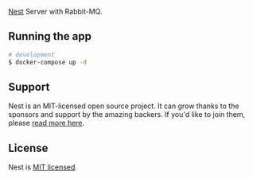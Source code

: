 [Nest](https://github.com/nestjs/nest) Server with Rabbit-MQ.

## Running the app

```bash
# development
$ docker-compose up -d
```

## Support

Nest is an MIT-licensed open source project. It can grow thanks to the sponsors and support by the amazing backers. If you'd like to join them, please [read more here](https://docs.nestjs.com/support).

## License

Nest is [MIT licensed](LICENSE).
